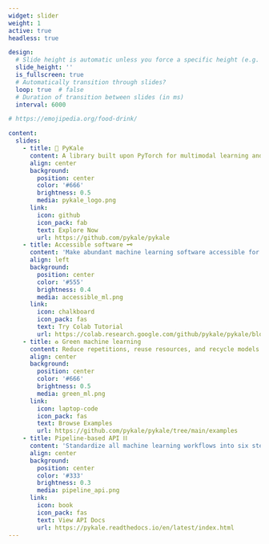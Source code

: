 ```yaml
---
widget: slider
weight: 1
active: true
headless: true

design:
  # Slide height is automatic unless you force a specific height (e.g. '400px')
  slide_height: ''
  is_fullscreen: true
  # Automatically transition through slides?
  loop: true  # false
  # Duration of transition between slides (in ms)
  interval: 6000

# https://emojipedia.org/food-drink/

content:
  slides:
    - title: 👋 PyKale
      content: A library built upon PyTorch for multimodal learning and transfer learning from multiple data sources
      align: center
      background:
        position: center
        color: '#666'
        brightness: 0.5
        media: pykale_logo.png
      link:
        icon: github
        icon_pack: fab
        text: Explore Now
        url: https://github.com/pykale/pykale
    - title: Accessible software 🗝️
      content: 'Make abundant machine learning software accessible for interdisciplinary research'
      align: left
      background:
        position: center
        color: '#555'
        brightness: 0.4
        media: accessible_ml.png
      link:
        icon: chalkboard
        icon_pack: fas
        text: Try Colab Tutorial
        url: https://colab.research.google.com/github/pykale/pykale/blob/main/examples/digits_dann_lightn/tutorial.ipynb
    - title: ♻️ Green machine learning
      content: Reduce repetitions, reuse resources, and recycle models to build PyKale
      align: center
      background:
        position: center
        color: '#666'
        brightness: 0.5
        media: green_ml.png
      link:
        icon: laptop-code
        icon_pack: fas
        text: Browse Examples
        url: https://github.com/pykale/pykale/tree/main/examples
    - title: Pipeline-based API ⛓️
      content: 'Standardize all machine learning workflows into six steps'
      align: center
      background:
        position: center
        color: '#333'
        brightness: 0.3
        media: pipeline_api.png
      link:
        icon: book
        icon_pack: fas
        text: View API Docs
        url: https://pykale.readthedocs.io/en/latest/index.html
---
```

